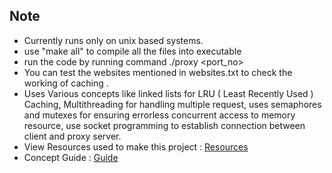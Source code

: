 ## Note
* Currently runs only on unix based systems.
* use "make all" to compile all the files into executable
* run the code by running command ./proxy <port_no>
* You can test the websites mentioned in websites.txt to check the working of caching .
* Uses Various concepts like linked lists for LRU ( Least Recently Used ) Caching, Multithreading for handling multiple request, uses semaphores and mutexes for ensuring errorless concurrent access to memory resource, use socket programming to establish connection between client and proxy server.
* View Resources used to make this project : [Resources](https://github.com/Shishir-grez/ProxyServer/blob/main/Resources/resources.txt)
* Concept Guide : [Guide](https://github.com/Shishir-grez/ProxyServer/tree/main/Resources)
